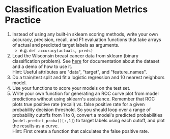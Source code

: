 # Classification Evaluation Metrics Practice

1. Instead of using any built-in sklearn scoring methods, write your own accuracy, precision, recall, and F1 evaluation functions that take arrays of actual and predicted target labels as arguments. 
    * e.g.  `def accuracy(actuals, preds)`
2. Load the Wisconsin breast cancer data from sklearn (binary classification problem). See [here](https://scikit-learn.org/stable/modules/generated/sklearn.datasets.load_breast_cancer.html) for documentation about the dataset and a demo of how to use it.  
Hint: Useful attributes are "data", "target", and "feature_names".  
3. Do a train/test split and fit a logistic regression and 10 nearest neighbors model. 
4. Use your functions to score your models on the test set.
5. Write your own function for generating an ROC curve plot from model predictions without using sklearn's assistance. Remember that ROC plots true positive rate (recall) vs. false positive rate for a given probability decision threshold. 
So you should loop over a range of probability cutoffs from 1 to 0, convert a model's predicted probabilities (`model.predict_proba()[:,1]`) to target labels using each cutoff, and plot the results as a curve.  
Hint: First create a function that calculates the false positive rate.